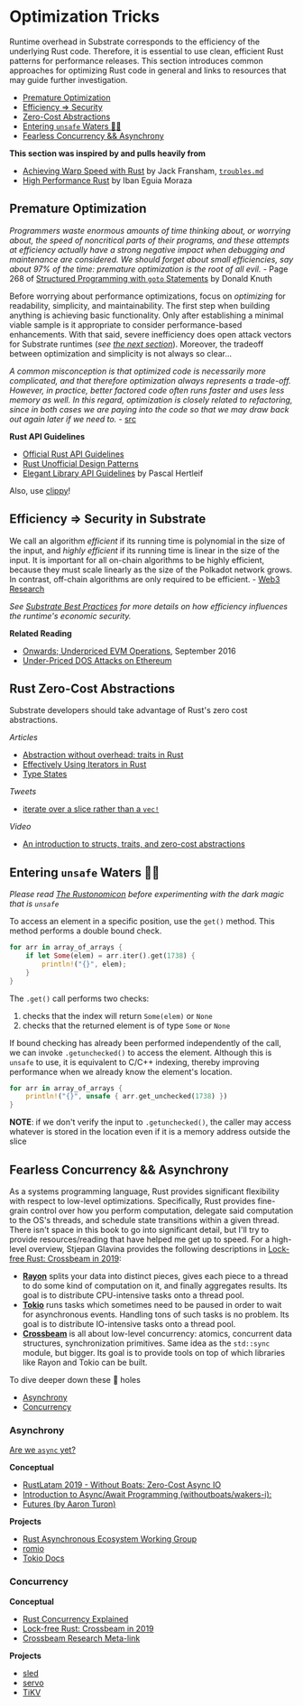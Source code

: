 # Optimization Tricks

Runtime overhead in Substrate corresponds to the efficiency of the underlying Rust code. Therefore, it is essential to use clean, efficient Rust patterns for performance releases. This section introduces common approaches for optimizing Rust code in general and links to resources that may guide further investigation.

* [Premature Optimization](#premature)
* [Efficiency => Security](#sec)
* [Zero-Cost Abstractions](#zero)
* [Entering `unsafe` Waters 🏴‍☠️](#unsafe)
* [Fearless Concurrency && Asynchrony](#more)

**This section was inspired by and pulls heavily from**
* [Achieving Warp Speed with Rust](http://troubles.md/posts/rust-optimization/) by Jack Fransham, [`troubles.md`](http://troubles.md/)
* [High Performance Rust](https://www.packtpub.com/application-development/rust-high-performance) by Iban Eguia Moraza

## Premature Optimization <a name = "premature"></a>

*Programmers waste enormous amounts of time thinking about, or worrying about, the speed of noncritical parts of their programs, and these attempts at efficiency actually have a strong negative impact when debugging and maintenance are considered. We should forget about small efficiencies, say about 97% of the time: premature optimization is the root of all evil.* - Page 268 of [Structured Programming with `goto` Statements](http://wiki.c2.com/?StructuredProgrammingWithGoToStatements) by Donald Knuth

Before worrying about performance optimizations, focus on *optimizing* for readability, simplicity, and maintainability. The first step when building anything is achieving basic functionality. Only after establishing a minimal viable sample is it appropriate to consider performance-based enhancements. With that said, severe inefficiency does open attack vectors for Substrate runtimes (*see [the next section](#sec)*). Moreover, the tradeoff between optimization and simplicity is not always so clear... 

*A common misconception is that optimized code is necessarily more complicated, and that therefore optimization always represents a trade-off. However, in practice, better factored code often runs faster and uses less memory as well. In this regard, optimization is closely related to refactoring, since in both cases we are paying into the code so that we may draw back out again later if we need to.* - [src](http://wiki.c2.com/?PrematureOptimization)

**Rust API Guidelines**
* [Official Rust API Guidelines](https://rust-lang-nursery.github.io/api-guidelines/about.html)
* [Rust Unofficial Design Patterns](https://github.com/rust-unofficial/patterns)
* [Elegant Library API Guidelines](https://deterministic.space/elegant-apis-in-rust.html) by Pascal Hertleif

Also, use [clippy](https://github.com/rust-lang/rust-clippy)!

## Efficiency => Security in Substrate <a name = "sec"></a>

We call an algorithm *efficient* if its running time is polynomial in the size of the input, and *highly efficient* if its running time is linear in the size of the input. It is important for all on-chain algorithms to be highly efficient, because they must scale linearly as the size of the Polkadot network grows. In contrast, off-chain algorithms are only required to be efficient. - [Web3 Research](http://research.web3.foundation/en/latest/polkadot/NPoS/1.intro/)

*See [Substrate Best Practices](https://docs.substrate.dev/docs/tcr-tutorial-best-practices) for more details on how efficiency influences the runtime's economic security.*

**Related Reading**
* [Onwards; Underpriced EVM Operations](https://www.parity.io/onwards/), September 2016
* [Under-Priced DOS Attacks on Ethereum](https://www4.comp.polyu.edu.hk/~csxluo/DoSEVM.pdf)

## Rust Zero-Cost Abstractions <a name = "zero"></a>

Substrate developers should take advantage of Rust's zero cost abstractions.

*Articles*
* [Abstraction without overhead: traits in Rust](https://rust-embedded.github.io/book/static-guarantees/zero-cost-abstractions.html)
* [Effectively Using Iterators in Rust](https://hermanradtke.com/2015/06/22/effectively-using-iterators-in-rust.html)
* [Type States](https://rust-embedded.github.io/book/static-guarantees/zero-cost-abstractions.html)

*Tweets*
* [iterate over a slice rather than a `vec!`](https://twitter.com/heinz_gies/status/1121490424739303425)

*Video*
* [An introduction to structs, traits, and zero-cost abstractions](https://www.youtube.com/watch?v=Sn3JklPAVLk)

## Entering `unsafe` Waters 🏴‍☠️  <a name = "unsafe"></a>

*Please read [The Rustonomicon](https://doc.rust-lang.org/nomicon/) before experimenting with the dark magic that is `unsafe`*

To access an element in a specific position, use the `get()` method. This method performs a double bound check.

```rust
for arr in array_of_arrays {
    if let Some(elem) = arr.iter().get(1738) {
        println!("{}", elem);
    }
}
```

The `.get()` call performs two checks:
1. checks that the index will return `Some(elem)` or `None`
2. checks that the returned element is of type `Some` or `None`

If bound checking has already been performed independently of the call, we can invoke `.getunchecked()` to access the element. Although this is `unsafe` to use, it is equivalent to C/C++ indexing, thereby improving performance when we already know the element's location.

```rust
for arr in array_of_arrays {
    println!("{}", unsafe { arr.get_unchecked(1738) })
}
```

**NOTE**: if we don't verify the input to `.getunchecked()`, the caller may access whatever is stored in the location even if it is a memory address outside the slice

## Fearless Concurrency && Asynchrony <a name = "more"></a>

As a systems programming language, Rust provides significant flexibility with respect to low-level optimizations. Specifically, Rust provides fine-grain control over how you perform computation, delegate said computation to the OS's threads, and schedule state transitions within a given thread. There isn't space in this book to go into significant detail, but I'll try to provide resources/reading that have helped me get up to speed. For a high-level overview, Stjepan Glavina provides the following descriptions in [Lock-free Rust: Crossbeam in 2019](https://stjepang.github.io/2019/01/29/lock-free-rust-crossbeam-in-2019.html):

* **[Rayon](https://github.com/rayon-rs/rayon)** splits your data into distinct pieces, gives each piece to a thread to do some kind of computation on it, and finally aggregates results. Its goal is to distribute CPU-intensive tasks onto a thread pool.
* **[Tokio](https://github.com/tokio-rs/tokio)** runs tasks which sometimes need to be paused in order to wait for asynchronous events. Handling tons of such tasks is no problem. Its goal is to distribute IO-intensive tasks onto a thread pool.
* **[Crossbeam](https://github.com/crossbeam-rs/crossbeam)** is all about low-level concurrency: atomics, concurrent data structures, synchronization primitives. Same idea as the `std::sync` module, but bigger. Its goal is to provide tools on top of which libraries like Rayon and Tokio can be built.

To dive deeper down these 🐰 holes
* [Asynchrony](#async)
* [Concurrency](#concurrency)

### Asynchrony <a name = "async"></a>
[Are we `async` yet?](https://areweasyncyet.rs/)

**Conceptual**
* [RustLatam 2019 - Without Boats: Zero-Cost Async IO](https://www.youtube.com/watch?v=skos4B5x7qE)
* [Introduction to Async/Await Programming (withoutboats/wakers-i):](https://boats.gitlab.io/blog/post/wakers-i/)
* [Futures (by Aaron Turon)](http://aturon.github.io/2016/08/11/futures/)

**Projects**
* [Rust Asynchronous Ecosystem Working Group](https://github.com/rustasync)
* [romio](https://github.com/withoutboats/romio)
* [Tokio Docs](https://tokio.rs/docs/overview/)

### Concurrency <a name = "concurrency"></a>

**Conceptual**
* [Rust Concurrency Explained](https://www.youtube.com/watch?v=Dbytx0ivH7Q)
* [Lock-free Rust: Crossbeam in 2019](https://stjepang.github.io/2019/01/29/lock-free-rust-crossbeam-in-2019.html)
* [Crossbeam Research Meta-link](https://github.com/crossbeam-rs/rfcs/wiki)

**Projects**
* [sled](https://github.com/spacejam/sled)
* [servo](https://github.com/servo/servo)
* [TiKV](https://github.com/tikv/tikv)